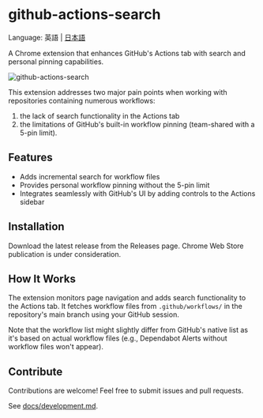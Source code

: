 # github-actions-search

Language: 英語 | [日本語](./README.ja.md)

A Chrome extension that enhances GitHub's Actions tab with search and personal pinning capabilities.

![github-actions-search](https://github.com/user-attachments/assets/1d6ee83d-0247-4a73-838c-7815ed0aab58)

This extension addresses two major pain points when working with repositories containing numerous workflows:

1. the lack of search functionality in the Actions tab
2. the limitations of GitHub's built-in workflow pinning (team-shared with a 5-pin limit).

## Features

- Adds incremental search for workflow files
- Provides personal workflow pinning without the 5-pin limit
- Integrates seamlessly with GitHub's UI by adding controls to the Actions sidebar

## Installation

Download the latest release from the Releases page. Chrome Web Store publication is under consideration.

## How It Works

The extension monitors page navigation and adds search functionality to the Actions tab. It fetches workflow files from `.github/workflows/` in the repository's main branch using your GitHub session.

Note that the workflow list might slightly differ from GitHub's native list as it's based on actual workflow files (e.g., Dependabot Alerts without workflow files won't appear).

## Contribute

Contributions are welcome! Feel free to submit issues and pull requests.

See [docs/development.md](./docs/development.md).
